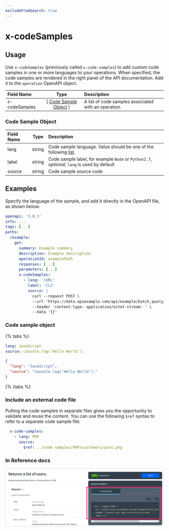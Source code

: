 ```yaml
---
excludeFromSearch: true
---
```


# x-codeSamples

## Usage

Use `x-codeSamples` (previously called `x-code-samples`) to add custom code samples in one or more languages to your operations. When specified, the code samples are rendered in the right panel of the API documentation. Add it to the `operation` OpenAPI object.

| Field Name    |                     Type                      | Description                                          |
| :------------ | :-------------------------------------------: | :--------------------------------------------------- |
| x-codeSamples | [ [Code Sample Object](#code-sample-object) ] | A list of code samples associated with an operation. |

### Code Sample Object

| Field Name |  Type  | Description                                                                                                                                |
| :--------- | :----: | :----------------------------------------------------------------------------------------------------------------------------------------- |
| lang       | string | Code sample language. Value should be one of the following [list](https://github.com/github/linguist/blob/master/lib/linguist/popular.yml) |
| label      | string | Code sample label, for example `Node` or `Python2.7`, _optional_, `lang` is used by default                                                   |
| source     | string | Code sample source code                                                                                                                    |

## Examples

Specify the language of the sample, and add it directly in the OpenAPI file, as shown below:

```yaml
openapi: '3.0.3'
info: ...
tags: [...]
paths:
  /example:
    get:
      summary: Example summary
      description: Example description
      operationId: examplePath
      responses: [...]
      parameters: [...]
      x-codeSamples:
        - lang: 'cURL'
          label: 'CLI'
          source: |
            curl --request POST \
            --url 'https://data.apiexample.com/api/example/batch_query/json?format=json' \
            --header 'content-type: application/octet-stream: ' \
            --data '{}'
```

### Code sample object
{% tabs %}
```yaml YAML
lang: JavaScript
source: console.log('Hello World');
```
```json JSON
{
  "lang": "JavaScript",
  "source": "console.log('Hello World');"
}
```
{% /tabs %}
### Include an external code file

Putting the code samples in separate files gives you the opportunity to validate and reuse the content. You can use the following `$ref` syntax to refer to a separate code sample file:

```yaml
  x-code-samples:
    - lang: PHP
      source:
        $ref: ../code_samples/PHP/customers/post.php
```

### In Reference docs

![Code sample in the right panel](./images/x-code-samples.png)
